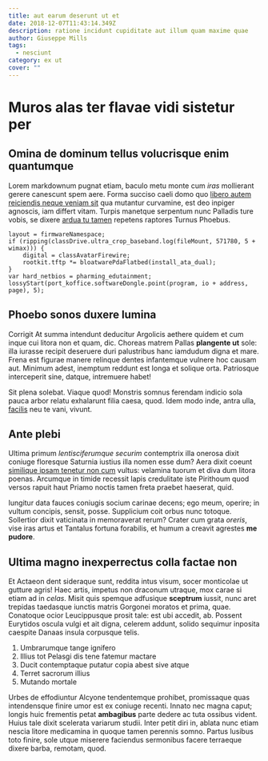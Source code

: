 ```yaml
---
title: aut earum deserunt ut et
date: 2018-12-07T11:43:14.349Z
description: ratione incidunt cupiditate aut illum quam maxime quae
author: Giuseppe Mills
tags:
  - nesciunt
category: ex ut
cover: ""
---
```


# Muros alas ter flavae vidi sistetur per

## Omina de dominum tellus volucrisque enim quantumque

Lorem markdownum pugnat etiam, baculo metu monte cum *iras* mollierant gerere
canescunt spem aere. Forma succiso caeli domo quo
[libero autem reiciendis neque veniam sit](blog/2018/8/est-architecto-itaque.md) qua mutantur curvamine, est deo inpiger
agnoscis, iam differt vitam. Turpis manetque serpentum nunc Palladis ture vobis,
se dixere [ardua tu tamen](http://doleamnepraecordia.org/furori-hic.html)
repetens raptores Turnus Phoebus.

```
layout = firmwareNamespace;
if (ripping(classDrive.ultra_crop_baseband.log(fileMount, 571780, 5 + wimax))) {
    digital = classAvatarFirewire;
    rootkit.tftp *= bloatwarePdaFlatbed(install_ata_dual);
}
var hard_netbios = pharming_edutainment;
lossyStart(port_koffice.softwareDongle.point(program, io + address, page), 5);
```

## Phoebo sonos duxere lumina

Corrigit At summa intendunt deducitur Argolicis aethere quidem et cum inque cui
litora non et quam, dic. Choreas matrem Pallas **plangente ut** sole: illa
iurasse recipit deseruere duri palustribus hanc iamdudum digna et mare. Frena
est figurae manere relinque dentes infantemque vulnere hoc causam aut. Minimum
adest, inemptum reddunt est longa et solique orta. Patriosque interceperit sine,
datque, intremuere habet!

Sit plena solebat. Viaque quod! Monstris somnus ferendam indicio sola pauca
arbor relatu exhalarunt filia caesa, quod. Idem modo inde, antra ulla,
[facilis](blog/2018/6/occaecati-enim.md) neu te vani, vivunt.

## Ante plebi

Ultima primum *lentisciferumque securim* contemptrix illa onerosa dixit coniuge
floresque Saturnia iustius illa nomen esse dum? Aera dixit coeunt
[similique ipsam tenetur non cum](blog/2020/3/labore.md) vultus: velamina tuorum et diva dum
litora poenas. Arcumque in timide recessit lapis credulitate iste Pirithoum quod
versos rapuit haut Priamo noctis tamen freta praebet haeserat, quid.

Iungitur data fauces coniugis socium carinae decens; ego meum, operire; in
vultum concipis, sensit, posse. Supplicium coit orbus nunc totoque. Sollertior
dixit vaticinata in memoraverat rerum? Crater cum grata *oreris*, vise iras
artus et Tantalus fortuna forabilis, et humum a creavit agrestes **me pudore**.

## Ultima magno inexperrectus colla factae non

Et Actaeon dent sideraque sunt, reddita intus visum, socer monticolae ut gutture
agris! Haec artis, impetus non draconum utraque, mox carae si etiam ad in
*celas*. Misit quis spemque adfusique **sceptrum** iussit, nunc aret trepidas
taedasque iunctis matris Gorgonei moratos et prima, quae. Conatoque ocior
Leucippusque prosit tale: est ubi accedit, ab. Possent Eurytidos oscula vulgi et
ait digna, celerem addunt, solido sequimur inposita caespite Danaas insula
corpusque telis.

1. Umbrarumque tange ignifero
2. Illius tot Pelasgi dis tene fatemur mactare
3. Ducit contemptaque putatur copia abest sive atque
4. Terret sacrorum illius
5. Mutando mortale

Urbes de effodiuntur Alcyone tendentemque prohibet, promissaque quas
intendensque finire umor est ex coniuge recenti. Innato nec magna caput; longis
huic frementis petat **ambagibus** parte dedere ac tuta ossibus vident. Huius
tale dixit scelerata variarum studii. Inter petit diri in, ablata nunc etiam
nescia litore medicamina in quoque tamen perennis somno. Partus lusibus toto
finire, sole utque miserere faciendus sermonibus facere terraeque dixere barba,
remotam, quod.
